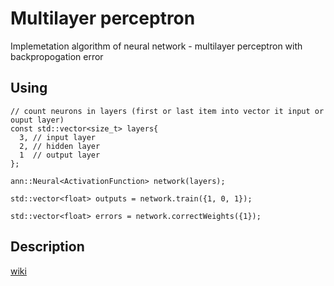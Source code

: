 # Multilayer perceptron

Implemetation algorithm of neural network - multilayer perceptron with backpropogation error

## Using

```
// count neurons in layers (first or last item into vector it input or ouput layer)
const std::vector<size_t> layers{
  3, // input layer
  2, // hidden layer
  1  // output layer
};

ann::Neural<ActivationFunction> network(layers);

std::vector<float> outputs = network.train({1, 0, 1});

std::vector<float> errors = network.correctWeights({1});
```

## Description
[wiki](https://en.wikipedia.org/wiki/Multilayer_perceptron)
